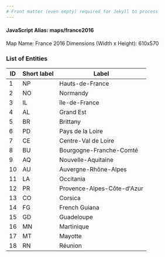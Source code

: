 ```yaml
---
# Front matter (even empty) required for Jekyll to process
---
```


#### JavaScript Alias: maps/france2016

Map Name: France 2016 
Dimensions (Width x Height): 610x570





### List of Entities

ID | Short label | Label
---|---|---|
1|NP|Hauts-de-France
2|NO|Normandy
3|IL|île-de-France
4|AL|Grand Est
5|BR|Brittany
6|PD|Pays de la Loire
7|CE|Centre-Val de Loire
8|BU|Bourgogne-Franche-Comté
9|AQ|Nouvelle-Aquitaine
10|AU|Auvergne-Rhône-Alpes
11|LA|Occitania
12|PR|Provence-Alpes-Côte-d'Azur
13|CO|Corsica
14|FG|French Guiana
15|GD|Guadeloupe
16|MN|Martinique
17|MT|Mayotte
18|RN|Réunion